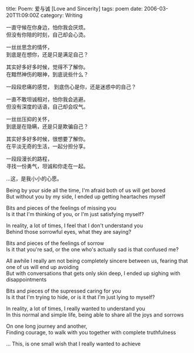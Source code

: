 title: Poem: 爱与诚 [Love and Sincerity]
tags: poem
date: 2006-03-20T11:09:00Z
category: Writing

一直守候在你身边，怕你我会厌烦。  
但没有你陪的时刻，自己却会心烫。

一丝丝思念的情怀，  
到底是在想你，还是只是满足自己？

其实好多好多时候，觉得不了解你。  
在黯然神伤的眼神，到底说些什么？

一段段悲痛的感觉，
到底伤心是你，还是迷惑中的自己？

一直不敢坦诚相对，怕你我会逃避。  
但没有深度的话语，自己却会叹气。

一丝丝压抑的关怀，  
到底是在隐瞒，还是只是欺骗自己？

其实好多好多时候，很想要了解你。  
在平淡无奇的生活，一起分担分享。

一段段漫长的路程，  
寻找一份勇气，坦诚和你走在一起。

…这，是我小小的心愿。

Being by your side all the time, I'm afraid both of us will get bored  
But without you by my side, I ended up getting heartaches myself

Bits and pieces of the feelings of missing you  
Is it that I'm thinking of you, or I'm just satisfying myself?

In reality, a lot of times, I feel that I don't understand you  
Behind those sorrowful eyes, what they are saying?

Bits and pieces of the feelings of sorrow  
Is it that you're sad, or the one who's actually sad is that confused me?

All awhile I really am not being completely sincere between us, fearing that one of us will end up avoiding  
But with conversations that gets only skin deep, I ended up sighing with disappointments

Bits and pieces of the supressed caring for you  
Is it that I'm trying to hide, or is it that I'm just lying to myself?

In reality, a lot of times, I really wanted to understand you  
In this normal and simple life, being able to share all the joys and sorrows

On one long journey and another,  
Finding courage, to walk with you together with complete truthfulness

… This, is one small wish that I really wanted to achieve
